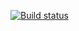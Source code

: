 [![Build status](https://ci.appveyor.com/api/projects/status/ufl05p0f190dw7q0/branch/master?svg=true)](https://ci.appveyor.com/project/AbdrashitovaYuliya/patterns-carddelivery/branch/master)
